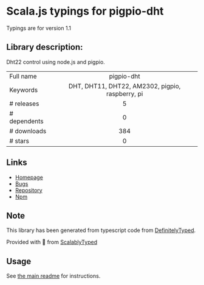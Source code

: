 
# Scala.js typings for pigpio-dht

Typings are for version 1.1

## Library description:
Dht22 control using node.js and pigpio.

|                    |                 |
| ------------------ | :-------------: |
| Full name          | pigpio-dht |
| Keywords           | DHT, DHT11, DHT22, AM2302, pigpio, raspberry, pi |
| # releases         | 5 |
| # dependents       | 0 |
| # downloads        | 384 |
| # stars            | 0 |

## Links
- [Homepage](https://github.com/depuits/pigpio-dht#readme)
- [Bugs](https://github.com/depuits/pigpio-dht/issues)
- [Repository](https://github.com/depuits/pigpio-dht)
- [Npm](https://www.npmjs.com/package/pigpio-dht)
    


## Note
This library has been generated from typescript code from [DefinitelyTyped](https://definitelytyped.org).

Provided with :purple_heart: from [ScalablyTyped](https://github.com/oyvindberg/ScalablyTyped)

## Usage
See [the main readme](../../readme.md) for instructions.


